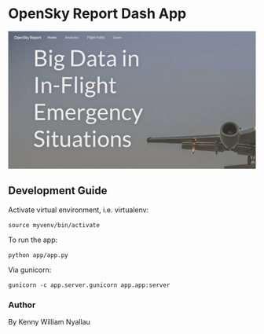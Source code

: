 # OpenSky Report Dash App

![Alt text](in_flight_emergency_splash.png?raw=true "Title")

## Development Guide

Activate virtual environment, i.e. virtualenv:
```
source myvenv/bin/activate
```

To run the app:
```
python app/app.py 
```

Via gunicorn:
```
gunicorn -c app.server.gunicorn app.app:server
```

### Author
By Kenny William Nyallau